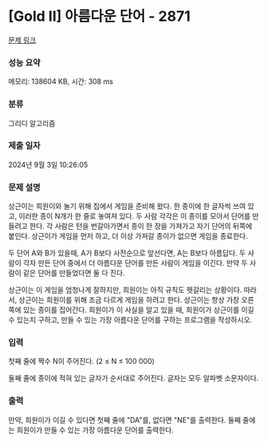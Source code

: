 # [Gold II] 아름다운 단어 - 2871 

[문제 링크](https://www.acmicpc.net/problem/2871) 

### 성능 요약

메모리: 138604 KB, 시간: 308 ms

### 분류

그리디 알고리즘

### 제출 일자

2024년 9월 3일 10:26:05

### 문제 설명

<p>상근이는 희원이와 놀기 위해 집에서 게임을 준비해 왔다. 한 종이에 한 글자씩 쓰여 있고, 이러한 종이 N개가 한 줄로 놓여져 있다. 두 사람 각각은 이 종이를 모아서 단어를 만들려고 한다. 각 사람은 턴을 번갈아가면서 종이 한 장을 가져가고 자기 단어의 뒤쪽에 붙인다. 상근이가 게임을 먼저 하고, 더 이상 가져갈 종이가 없으면 게임을 종료한다.</p>

<p>두 단어 A와 B가 있을때, A가 B보다 사전순으로 앞선다면, A는 B보다 아름답다. 두 사람이 각자 만든 단어 중에서 더 아름다운 단어를 만든 사람이 게임을 이긴다. 만약 두 사람이 같은 단어를 만들었다면 둘 다 진다.</p>

<p>상근이는 이 게임을 엄청나게 잘하지만, 희원이는 아직 규칙도 헷갈리는 상황이다. 따라서, 상근이는 희원이를 위해 조금 다르게 게임을 하려고 한다. 상근이는 항상 가장 오른쪽에 있는 종이를 집어간다. 희원이가 이 사실을 알고 있을 때, 희원이가 상근이를 이길 수 있는지 구하고, 만들 수 있는 가장 아름다운 단어를 구하는 프로그램을 작성하시오.</p>

### 입력 

 <p>첫째 줄에 짝수 N이 주어진다. (2 ≤ N ≤ 100 000)</p>

<p>둘째 줄에 종이에 적혀 있는 글자가 순서대로 주어진다. 글자는 모두 알파벳 소문자이다.</p>

### 출력 

 <p>만약, 희원이가 이길 수 있다면 첫째 줄에 "DA"를, 없다면 "NE"를 출력한다. 둘째 줄에는 희원이가 만들 수 있는 가장 아름다운 단어를 출력한다.</p>

